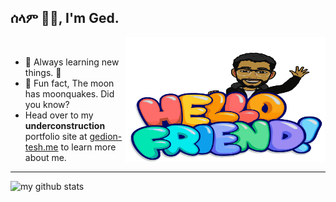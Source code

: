 ## ሰላም ✌🏽, I'm Ged.
<img align="right" width="320" height="200" src="https://raw.githubusercontent.com/GedionT/GedionT/master/mymoji.svg" alt="my bitmoji" />
<br />

- 🌱 Always learning new things. 🐶
- 👻 Fun fact, The moon has moonquakes. Did you know?
- Head over to my **underconstruction** portfolio site at [gedion-tesh.me](https://gedion-tesh.me) to learn more about me.


---

![my github stats](https://github-readme-stats.vercel.app/api?username=gediont&count_private=true&show_icons=true&theme=tokyonight)
